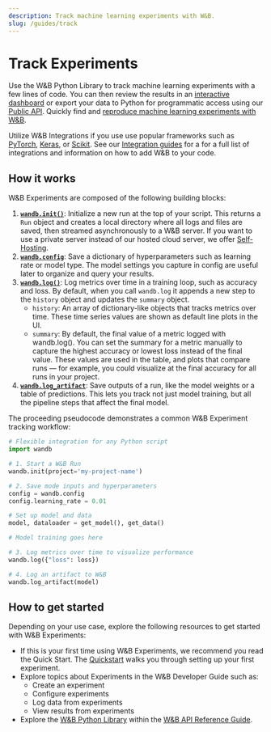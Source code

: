 ```yaml
---
description: Track machine learning experiments with W&B.
slug: /guides/track
---
```


# Track Experiments

<head>
  <title>Track Machine Learning and Deep Learning Experiments.</title>
</head>

Use the W&B Python Library to track machine learning experiments with a few lines of code. You can then review the results in an [interactive dashboard](app.md) or export your data to Python for programmatic access using our [Public API](../../ref/python/public-api/README.md). Quickly find and [reproduce machine learning experiments with W&B](./reproduce-experiments.md).

Utilize W&B Integrations if you use use popular frameworks such as [PyTorch](../integrations/pytorch.md), [Keras](../integrations/keras.md), or [Scikit](../integrations/scikit.md). See our [Integration guides](../integrations/intro.md) for a for a full list of integrations and information on how to add W&B to your code.

## How it works

W&B Experiments are composed of the following building blocks:

1. [**`wandb.init()`**](./launch.md): Initialize a new run at the top of your script. This returns a `Run` object and creates a local directory where all logs and files are saved, then streamed asynchronously to a W&B server. If you want to use a private server instead of our hosted cloud server, we offer [Self-Hosting](../hosting/intro.md).
2. [**`wandb.config`**](./config.md): Save a dictionary of hyperparameters such as learning rate or model type. The model settings you capture in config are useful later to organize and query your results.
3. [**`wandb.log()`**](./log/intro.md): Log metrics over time in a training loop, such as accuracy and loss. By default, when you call `wandb.log` it appends a new step to the `history` object and updates the `summary` object.
   * `history`: An array of dictionary-like objects that tracks metrics over time. These time series values are shown as default line plots in the UI.
   * `summary`: By default, the final value of a metric logged with wandb.log(). You can set the summary for a metric manually to capture the highest accuracy or lowest loss instead of the final value. These values are used in the table, and plots that compare runs — for example, you could visualize at the final accuracy for all runs in your project.
4. [**`wandb.log_artifact`**](../../ref/python/artifact.md): Save outputs of a run, like the model weights or a table of predictions. This lets you track not just model training, but all the pipeline steps that affect the final model.

The proceeding pseudocode demonstrates a common W&B Experiment tracking workflow:

```python
# Flexible integration for any Python script
import wandb

# 1. Start a W&B Run
wandb.init(project='my-project-name')

# 2. Save mode inputs and hyperparameters
config = wandb.config
config.learning_rate = 0.01

# Set up model and data
model, dataloader = get_model(), get_data()

# Model training goes here

# 3. Log metrics over time to visualize performance
wandb.log({"loss": loss})

# 4. Log an artifact to W&B
wandb.log_artifact(model)

```

## How to get started

Depending on your use case, explore the following resources to get started with W&B Experiments:

* If this is your first time using W&B Experiments, we recommend you read the Quick Start. The [Quickstart](../../quickstart.md) walks you through setting up your first experiment.
* Explore topics about Experiments in the W&B Developer Guide such as:
  * Create an experiment
  * Configure experiments
  * Log data from experiments
  * View results from experiments
* Explore the [W&B Python Library](../../ref/python/README.md) within the [W&B API Reference Guide](../../ref/README.md).







